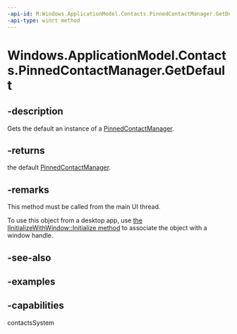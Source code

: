 ```yaml
---
-api-id: M:Windows.ApplicationModel.Contacts.PinnedContactManager.GetDefault
-api-type: winrt method
---
```


<!-- Method syntax.
public PinnedContactManager PinnedContactManager.GetDefault()
-->

# Windows.ApplicationModel.Contacts.PinnedContactManager.GetDefault


## -description

Gets the default an instance of a [PinnedContactManager](pinnedcontactmanager.md).

## -returns

the default [PinnedContactManager](pinnedcontactmanager.md).

## -remarks

This method must be called from the main UI thread.

To use this object from a desktop app, use [the IInitializeWithWindow::Initialize method](https://docs.microsoft.com/en-us/windows/desktop/api/shobjidl_core/nf-shobjidl_core-iinitializewithwindow-initialize) to associate the object with a window handle.

## -see-also

## -examples

## -capabilities

contactsSystem

